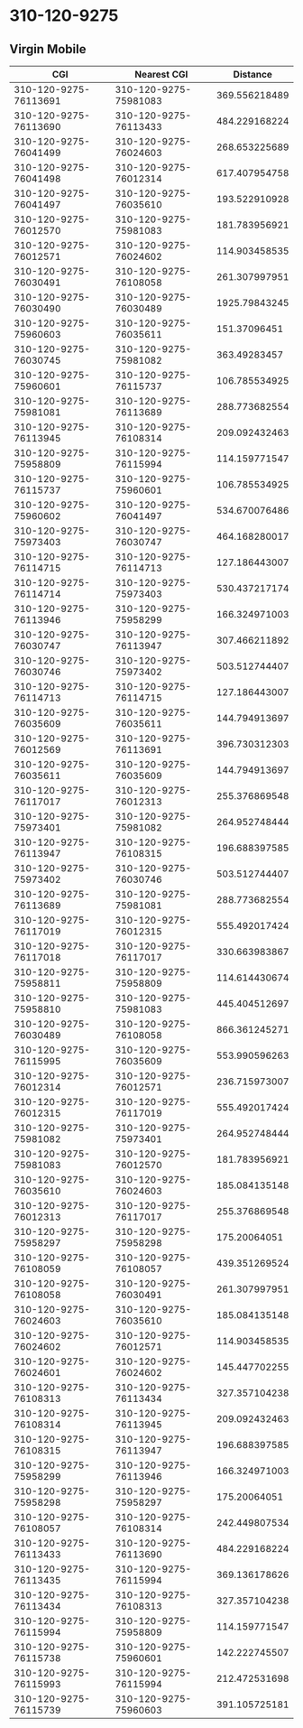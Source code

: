 # 310-120-9275
## Virgin Mobile


| CGI | Nearest CGI | Distance |
|-----|-------------|----------|
| 310-120-9275-76113691 | 310-120-9275-75981083 | 369.556218489 |
| 310-120-9275-76113690 | 310-120-9275-76113433 | 484.229168224 |
| 310-120-9275-76041499 | 310-120-9275-76024603 | 268.653225689 |
| 310-120-9275-76041498 | 310-120-9275-76012314 | 617.407954758 |
| 310-120-9275-76041497 | 310-120-9275-76035610 | 193.522910928 |
| 310-120-9275-76012570 | 310-120-9275-75981083 | 181.783956921 |
| 310-120-9275-76012571 | 310-120-9275-76024602 | 114.903458535 |
| 310-120-9275-76030491 | 310-120-9275-76108058 | 261.307997951 |
| 310-120-9275-76030490 | 310-120-9275-76030489 | 1925.79843245 |
| 310-120-9275-75960603 | 310-120-9275-76035611 | 151.37096451 |
| 310-120-9275-76030745 | 310-120-9275-75981082 | 363.49283457 |
| 310-120-9275-75960601 | 310-120-9275-76115737 | 106.785534925 |
| 310-120-9275-75981081 | 310-120-9275-76113689 | 288.773682554 |
| 310-120-9275-76113945 | 310-120-9275-76108314 | 209.092432463 |
| 310-120-9275-75958809 | 310-120-9275-76115994 | 114.159771547 |
| 310-120-9275-76115737 | 310-120-9275-75960601 | 106.785534925 |
| 310-120-9275-75960602 | 310-120-9275-76041497 | 534.670076486 |
| 310-120-9275-75973403 | 310-120-9275-76030747 | 464.168280017 |
| 310-120-9275-76114715 | 310-120-9275-76114713 | 127.186443007 |
| 310-120-9275-76114714 | 310-120-9275-75973403 | 530.437217174 |
| 310-120-9275-76113946 | 310-120-9275-75958299 | 166.324971003 |
| 310-120-9275-76030747 | 310-120-9275-76113947 | 307.466211892 |
| 310-120-9275-76030746 | 310-120-9275-75973402 | 503.512744407 |
| 310-120-9275-76114713 | 310-120-9275-76114715 | 127.186443007 |
| 310-120-9275-76035609 | 310-120-9275-76035611 | 144.794913697 |
| 310-120-9275-76012569 | 310-120-9275-76113691 | 396.730312303 |
| 310-120-9275-76035611 | 310-120-9275-76035609 | 144.794913697 |
| 310-120-9275-76117017 | 310-120-9275-76012313 | 255.376869548 |
| 310-120-9275-75973401 | 310-120-9275-75981082 | 264.952748444 |
| 310-120-9275-76113947 | 310-120-9275-76108315 | 196.688397585 |
| 310-120-9275-75973402 | 310-120-9275-76030746 | 503.512744407 |
| 310-120-9275-76113689 | 310-120-9275-75981081 | 288.773682554 |
| 310-120-9275-76117019 | 310-120-9275-76012315 | 555.492017424 |
| 310-120-9275-76117018 | 310-120-9275-76117017 | 330.663983867 |
| 310-120-9275-75958811 | 310-120-9275-75958809 | 114.614430674 |
| 310-120-9275-75958810 | 310-120-9275-75981083 | 445.404512697 |
| 310-120-9275-76030489 | 310-120-9275-76108058 | 866.361245271 |
| 310-120-9275-76115995 | 310-120-9275-76035609 | 553.990596263 |
| 310-120-9275-76012314 | 310-120-9275-76012571 | 236.715973007 |
| 310-120-9275-76012315 | 310-120-9275-76117019 | 555.492017424 |
| 310-120-9275-75981082 | 310-120-9275-75973401 | 264.952748444 |
| 310-120-9275-75981083 | 310-120-9275-76012570 | 181.783956921 |
| 310-120-9275-76035610 | 310-120-9275-76024603 | 185.084135148 |
| 310-120-9275-76012313 | 310-120-9275-76117017 | 255.376869548 |
| 310-120-9275-75958297 | 310-120-9275-75958298 | 175.20064051 |
| 310-120-9275-76108059 | 310-120-9275-76108057 | 439.351269524 |
| 310-120-9275-76108058 | 310-120-9275-76030491 | 261.307997951 |
| 310-120-9275-76024603 | 310-120-9275-76035610 | 185.084135148 |
| 310-120-9275-76024602 | 310-120-9275-76012571 | 114.903458535 |
| 310-120-9275-76024601 | 310-120-9275-76024602 | 145.447702255 |
| 310-120-9275-76108313 | 310-120-9275-76113434 | 327.357104238 |
| 310-120-9275-76108314 | 310-120-9275-76113945 | 209.092432463 |
| 310-120-9275-76108315 | 310-120-9275-76113947 | 196.688397585 |
| 310-120-9275-75958299 | 310-120-9275-76113946 | 166.324971003 |
| 310-120-9275-75958298 | 310-120-9275-75958297 | 175.20064051 |
| 310-120-9275-76108057 | 310-120-9275-76108314 | 242.449807534 |
| 310-120-9275-76113433 | 310-120-9275-76113690 | 484.229168224 |
| 310-120-9275-76113435 | 310-120-9275-76115994 | 369.136178626 |
| 310-120-9275-76113434 | 310-120-9275-76108313 | 327.357104238 |
| 310-120-9275-76115994 | 310-120-9275-75958809 | 114.159771547 |
| 310-120-9275-76115738 | 310-120-9275-75960601 | 142.222745507 |
| 310-120-9275-76115993 | 310-120-9275-76115994 | 212.472531698 |
| 310-120-9275-76115739 | 310-120-9275-75960603 | 391.105725181 |
